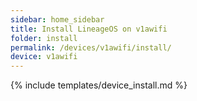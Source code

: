 ```yaml
---
sidebar: home_sidebar
title: Install LineageOS on v1awifi
folder: install
permalink: /devices/v1awifi/install/
device: v1awifi
---
```

{% include templates/device_install.md %}
